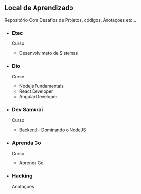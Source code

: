 ## Local de Aprendizado

<p>Repositório Com Desafios de Projetos, códigos, Anotaçoes etc...</p>


- ### Etec
    Curso 
    - Desenvolvimeto de Sistemas
  
- ### Dio
    Curso
    - Nodejs Fundamentals<br>
    - React Developer<br>
    - Angular Developer<br>
    
- ### Dev Samurai
    Curso
    - Backend - Dominando o NodeJS

- ### Aprenda Go
    Curso
    - Aprenda Go
    
- ### Hacking
  Anotaçoes    

